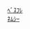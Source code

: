 <a rel="me" href="https://best-friends.chat/@4nomiya">ﾍﾞｽﾌﾚ</a><br>
<a rel="me" href="https://nemushee.net/@4nomiya">ﾈﾑｼｰ</a>
